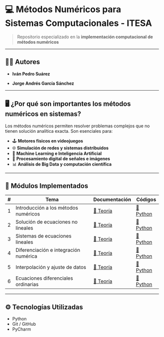 # 💻 Métodos Numéricos para Sistemas Computacionales - ITESA



> Repositorio especializado en la **implementación computacional de métodos numéricos**

---

## 👨‍💻 Autores

- **Iván Pedro Suárez**  

- **Jorge Andrés García Sánchez**  

---

## 🖥️ ¿Por qué son importantes los métodos numéricos en sistemas?

Los métodos numéricos permiten resolver problemas complejos que no tienen solución analítica exacta. Son esenciales para:

- 🕹️ **Motores físicos en videojuegos**  
- 🌐 **Simulación de redes y sistemas distribuidos**  
- 🧠 **Machine Learning e Inteligencia Artificial**  
- 📡 **Procesamiento digital de señales e imágenes**  
- 📊 **Análisis de Big Data y computación científica**  

---

## 🧮 Módulos Implementados

| # | Tema | Documentación | Códigos  |
|:-:|------|---------------|----------------|
| 1 | Introducción a los métodos numéricos | [📘 Teoría](/docs/TEMA1-Introduccion.md) | [🐍 Python](/codigos/tema1/) 
| 2 | Solución de ecuaciones no lineales | [📘 Teoría](/docs/TEMA2-Ecuaciones.md) | [🐍 Python](/codigos/tema2) 
| 3 | Sistemas de ecuaciones lineales | [📘 Teoría](/docs/TEMA3-Sistemas-Ecuaciones.md) | [🐍 Python](/codigos/tema3) 
| 4 | Diferenciación e integración numérica | [📘 Teoría](/docs/TEMA4-Integracion.md) | [🐍 Python](/codigos/tema4)
| 5 | Interpolación y ajuste de datos | [📘 Teoría](/docs/TEMA5-Interpolacion.md) | [🐍 Python](/codigos/tema5) 
| 6 | Ecuaciones diferenciales ordinarias | [📘 Teoría](/docs/TEMA6-Ecuaciones-Diferenciales.md) | [🐍 Python](/codigos/tema6) 

---

## ⚙️ Tecnologías Utilizadas

- Python
- Git / GitHub
- PyCharm

